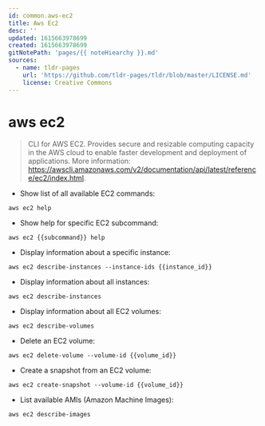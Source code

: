 ```yaml
---
id: common.aws-ec2
title: Aws Ec2
desc: ''
updated: 1615663978699
created: 1615663978699
gitNotePath: 'pages/{{ noteHiearchy }}.md'
sources:
  - name: tldr-pages
    url: 'https://github.com/tldr-pages/tldr/blob/master/LICENSE.md'
    license: Creative Commons
---
```

# aws ec2

> CLI for AWS EC2.
> Provides secure and resizable computing capacity in the AWS cloud to enable faster development and deployment of applications.
> More information: <https://awscli.amazonaws.com/v2/documentation/api/latest/reference/ec2/index.html>.

- Show list of all available EC2 commands:

`aws ec2 help`

- Show help for specific EC2 subcommand:

`aws ec2 {{subcommand}} help`

- Display information about a specific instance:

`aws ec2 describe-instances --instance-ids {{instance_id}}`

- Display information about all instances:

`aws ec2 describe-instances`

- Display information about all EC2 volumes:

`aws ec2 describe-volumes`

- Delete an EC2 volume:

`aws ec2 delete-volume --volume-id {{volume_id}}`

- Create a snapshot from an EC2 volume:

`aws ec2 create-snapshot --volume-id {{volume_id}}`

- List available AMIs (Amazon Machine Images):

`aws ec2 describe-images`


